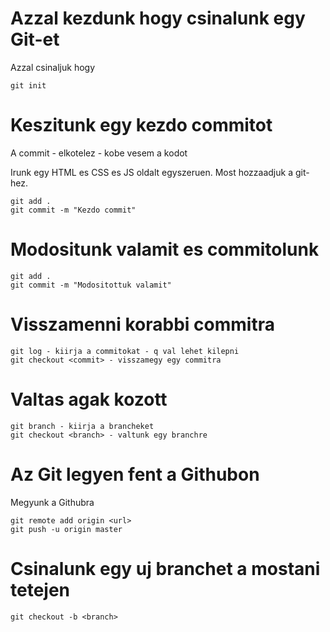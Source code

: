 # Azzal kezdunk hogy csinalunk egy Git-et

Azzal csinaljuk hogy 

```
git init
```

# Keszitunk egy kezdo commitot

A commit - elkotelez - kobe vesem a kodot

Irunk egy HTML es CSS es JS oldalt egyszeruen.
Most hozzaadjuk a git-hez.

```
git add .
git commit -m "Kezdo commit"
```

# Modositunk valamit es commitolunk

```
git add .
git commit -m "Modositottuk valamit"
```

# Visszamenni korabbi commitra

```
git log - kiirja a commitokat - q val lehet kilepni
git checkout <commit> - visszamegy egy commitra
```

# Valtas agak kozott

```
git branch - kiirja a brancheket
git checkout <branch> - valtunk egy branchre
```

# Az Git legyen fent a Githubon

Megyunk a Githubra

```
git remote add origin <url>
git push -u origin master
```

# Csinalunk egy uj branchet a mostani tetejen

```
git checkout -b <branch>
```